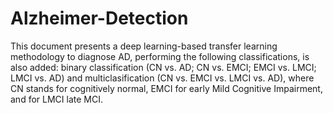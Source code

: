 # Alzheimer-Detection

This document presents a deep learning-based transfer learning methodology to diagnose AD, performing the following classifications, is also added: binary classification (CN vs. AD; CN vs. EMCI; EMCI vs. LMCI; LMCI vs. AD) and multiclasification (CN vs. EMCI vs. LMCI vs. AD), where CN stands for cognitively normal, EMCI for early Mild Cognitive Impairment, and for LMCI late MCI.
